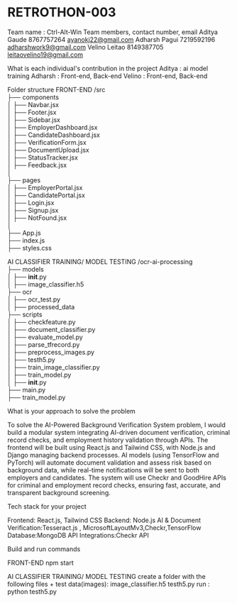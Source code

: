 # RETROTHON-003
Team name : Ctrl-Alt-Win
Team members, contact number, email
Aditya Gaude  8767757264 ayanokj22@gmail.com
Adharsh Pagui 7219592196 adharshwork9@gmail.com
Velino Leitao 8149387705 leitaovelino19@gmail.com

What is each individual's contribution in the project
Aditya : ai model training
Adharsh : Front-end, Back-end
Velino : Front-end, Back-end

Folder structure
FRONT-END 
/src  
 ├── components  
 │      ├── Navbar.jsx  
 │      ├── Footer.jsx  
 │      ├── Sidebar.jsx  
 │      ├── EmployerDashboard.jsx  
 │      ├── CandidateDashboard.jsx  
 │      ├── VerificationForm.jsx  
 │      ├── DocumentUpload.jsx  
 │      ├── StatusTracker.jsx  
 │      ├── Feedback.jsx  
 │  
 ├── pages  
 │      ├── EmployerPortal.jsx  
 │      ├── CandidatePortal.jsx  
 │      ├── Login.jsx  
 │      ├── Signup.jsx  
 │      ├── NotFound.jsx  
 │  
 ├── App.js  
 ├── index.js  
 ├── styles.css

 AI CLASSIFIER TRAINING/ MODEL TESTING
 /ocr-ai-processing  
 ├── models  
 │      ├── __init__.py  
 │      ├── image_classifier.h5  
 ├── ocr  
 │      ├── ocr_test.py  
 │      ├── processed_data  
 ├── scripts  
 │      ├── checkfeature.py  
 │      ├── document_classifier.py  
 │      ├── evaluate_model.py  
 │      ├── parse_tfrecord.py  
 │      ├── preprocess_images.py  
 │      ├── testh5.py   
 │      ├── train_image_classifier.py  
 │      ├── train_model.py  
 │      ├── __init__.py  
 ├── main.py   
 ├── train_model.py  


What is your approach to solve the problem

To solve the AI-Powered Background Verification System problem, I would build a modular system integrating AI-driven document verification, criminal record checks, and employment history validation through APIs. The frontend will be built using React.js and Tailwind CSS, with Node.js and Django managing backend processes. AI models (using TensorFlow and PyTorch) will automate document validation and assess risk based on background data, while real-time notifications will be sent to both employers and candidates. The system will use Checkr and GoodHire APIs for criminal and employment record checks, ensuring fast, accurate, and transparent background screening.

Tech stack for your project

Frontend: React.js, Tailwind CSS
Backend: Node.js
AI & Document Verification:Tesseract.js , MicrosoftLayoutMv3,Checkr,TensorFlow
Database:MongoDB 
API Integrations:Checkr API


Build and run commands

FRONT-END 
npm start

 AI CLASSIFIER TRAINING/ MODEL TESTING
create a folder with the following files + test data(images):
image_classifier.h5
testh5.py
run : python testh5.py
